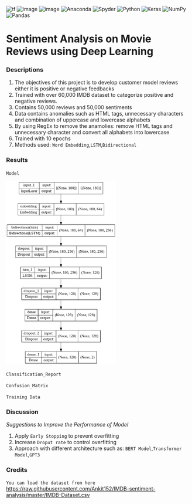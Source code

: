   <a><img alt='tf' src="https://img.shields.io/badge/TensorFlow-FF6F00?style=for-the-badge&logo=tensorflow&logoColor=white"></a>
 <a><img alt = 'image' src="https://img.shields.io/badge/Spyder%20Ide-FF0000?style=for-the-badge&logo=spyder%20ide&logoColor=white"></a>
 <a><img alt = 'image' src="https://img.shields.io/badge/Python-14354C?style=for-the-badge&logo=python&logoColor=white"></a>
![Anaconda](https://img.shields.io/badge/Anaconda-%2344A833.svg?style=for-the-badge&logo=anaconda&logoColor=white)
![Spyder](https://img.shields.io/badge/Spyder-838485?style=for-the-badge&logo=spyder%20ide&logoColor=maroon)
![Python](https://img.shields.io/badge/python-3670A0?style=for-the-badge&logo=python&logoColor=ffdd54)
![Keras](https://img.shields.io/badge/Keras-%23D00000.svg?style=for-the-badge&logo=Keras&logoColor=white)
![NumPy](https://img.shields.io/badge/numpy-%23013243.svg?style=for-the-badge&logo=numpy&logoColor=white)
![Pandas](https://img.shields.io/badge/pandas-%23150458.svg?style=for-the-badge&logo=pandas&logoColor=white)
 
# Sentiment Analysis on Movie Reviews using Deep Learning

### Descriptions
1) The objectives of this project is to develop customer model reviews either it is positive or negative feedbacks
2) Trained with over 60,000 IMDB dataset to categorize positive and negative reviews.
3) Contains 50,000 reviews and 50,000 sentiments
4) Data contains anomalies such as HTML tags, unnecessary characters and combination of uppercase and lowercase alphabets
6) By using RegEx to remove the anamolies: remove HTML tags and unnecessary character and convert all alphabets into lowercase
7) Trained with 10 epochs
8) Methods used: `Word Embedding`,`LSTM`,`Bidirectional`

### Results
`Model`

<img src="static/model.png" alt="model" style="width:300px;height:500px;">

`Classification_Report`

`Confusion_Matrix`

`Training Data`

### Discussion
*Suggestions to Improve the Performance of Model*
1) Apply `Early Stopping` to prevent overfitting
2) Increase `Droput rate` to control overfitting
3) Approach with different architecture such as: `BERT Model`,`Transformer Model`,`GPT3`

### Credits
`You can load the dataset from here`
https://raw.githubusercontent.com/Ankit152/IMDB-sentiment-analysis/master/IMDB-Dataset.csv


